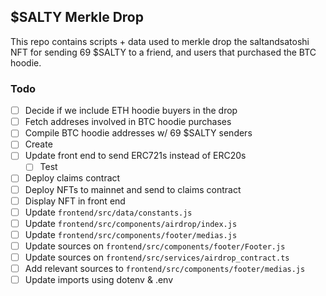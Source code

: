 ## $SALTY Merkle Drop

This repo contains scripts + data used to merkle drop the saltandsatoshi NFT for sending 69 $SALTY to a friend, and users that purchased the BTC hoodie.

### Todo
* [ ] Decide if we include ETH hoodie buyers in the drop
* [ ] Fetch addreses involved in BTC hoodie purchases
* [ ] Compile BTC hoodie addresses w/ 69 $SALTY senders
* [ ] Create 
* [ ] Update front end to send ERC721s instead of ERC20s
    * [ ] Test
* [ ] Deploy claims contract
* [ ] Deploy NFTs to mainnet and send to claims contract
* [ ] Display NFT in front end
* [ ] Update `frontend/src/data/constants.js`
* [ ] Update `frontend/src/components/airdrop/index.js`
* [ ] Update `frontend/src/components/footer/medias.js`
* [ ] Update sources on `frontend/src/components/footer/Footer.js`
* [ ] Update sources on `frontend/src/services/airdrop_contract.ts`
* [ ] Add relevant sources to `frontend/src/components/footer/medias.js`
* [ ] Update imports using dotenv & .env